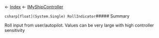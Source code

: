 ← [Index](Api-Index) ← [IMyShipController](Sandbox.ModAPI.Ingame.IMyShipController)

```csharp[float](System.Single) RollIndicator```##### Summary

Roll input from user/autopilot. Values can be very large with high controller sensitivity

